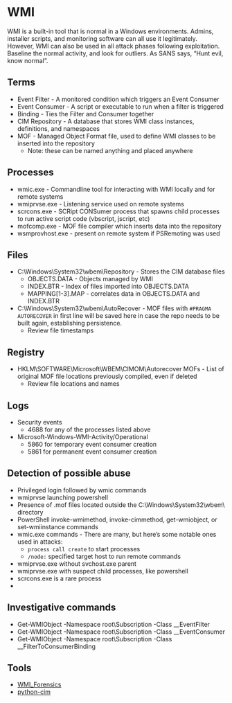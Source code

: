 # WMI

WMI is a built-in tool that is normal in a Windows environments. Admins, installer scripts, and monitoring software can all use it legitimately. However, WMI can also be used in all attack phases following exploitation. Baseline the normal activity, and look for outliers. As SANS says, “Hunt evil, know normal”.

## Terms

-   Event Filter - A monitored condition which triggers an Event Consumer
-   Event Consumer - A script or executable to run when a filter is triggered
-   Binding - Ties the Filter and Consumer together
-   CIM Repository - A database that stores WMI class instances, definitions, and namespaces
-   MOF - Managed Object Format file, used to define WMI classes to be inserted into the repository
    -   Note: these can be named anything and placed anywhere

## Processes

-   wmic.exe - Commandline tool for interacting with WMI locally and for remote systems
-   wmiprvse.exe - Listening service used on remote systems
-   scrcons.exe - SCRipt CONSumer process that spawns child processes to run active script code (vbscript, jscript, etc)
-   mofcomp.exe - MOF file compiler which inserts data into the repository
-   wsmprovhost.exe - present on remote system if PSRemoting was used

## Files

-   C:\Windows\System32\wbem\Repository - Stores the CIM database files
    -   OBJECTS.DATA - Objects managed by WMI
    -   INDEX.BTR - Index of files imported into OBJECTS.DATA
    -   MAPPING[1-3].MAP - correlates data in OBJECTS.DATA and INDEX.BTR
-   C:\Windows\System32\wbem\AutoRecover - MOF files with `#PRAGMA AUTORECOVER` in first line will be saved here in case the repo needs to be built again, establishing persistence.
    -   Review file timestamps

## Registry

-   HKLM\SOFTWARE\Microsoft\WBEM\CIMOM\Autorecover MOFs - List of original MOF file locations previously compiled, even if deleted
    -   Review file locations and names

## Logs

-   Security events
    -   4688 for any of the processes listed above
-   Microsoft-Windows-WMI-Activity/Operational
    -   5860 for temporary event consumer creation
    -   5861 for permanent event consumer creation

## Detection of possible abuse

-   Privileged login followed by wmic commands
-   wmiprvse launching powershell
-   Presence of .mof files located outside the C:\Windows\System32\wbem\ directory
-   PowerShell invoke-wmimethod, invoke-cimmethod, get-wmiobject, or set-wmiinstance commands
-   wmic.exe commands - There are many, but here’s some notable ones used in attacks:
    -   `process call create` to start processes
    -   `/node:` specified target host to run remote commands
-   wmiprvse.exe without svchost.exe parent
-   wmiprvse.exe with suspect child processes, like powershell
-   scrcons.exe is a rare process
- 
## Investigative commands

-   Get-WMIObject -Namespace root\Subscription -Class __EventFilter
-   Get-WMIObject -Namespace root\Subscription -Class __EventConsumer
-   Get-WMIObject -Namespace root\Subscription -Class __FilterToConsumerBinding

## Tools

- [WMI_Forensics](https://github.com/davidpany/WMI_Forensics)
- [python-cim](https://github.com/mandiant/flare-wmi/tree/master/python-cim)
